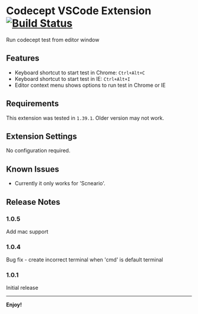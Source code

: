 # Codecept VSCode Extension [![Build Status](https://travis-ci.org/mdrakib/vscode-codecept.svg?branch=master)](https://travis-ci.org/mdrakib/vscode-codecept)

Run codecept test from editor window

## Features

* Keyboard shortcut to start test in Chrome: `Ctrl+Alt+C`
* Keyboard shortcut to start test in IE: `Ctrl+Alt+I`
* Editor context menu shows options to run test in Chrome or IE

## Requirements

This extension was tested in `1.39.1`. Older version may not work.

## Extension Settings

No configuration required.

## Known Issues

* Currently it only works for 'Scneario'.

## Release Notes

### 1.0.5

Add mac support

### 1.0.4

Bug fix - create incorrect terminal when 'cmd' is default terminal

### 1.0.1

Initial release

-----------------------------------------------------------------------------------------------------------

**Enjoy!**
